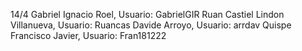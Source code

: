 14/4
Gabriel Ignacio Roel, Usuario: GabrielGIR
Ruan Castiel Lindon Villanueva, Usuario: Ruancas
Davide Arroyo, Usuario: arrdav
Quispe Francisco Javier, Usuario: Fran181222
